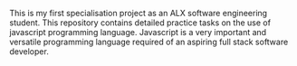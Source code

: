 This is my first specialisation project as an ALX software engineering student. This repository contains detailed practice tasks on the use of javascript programming language. Javascript is a very important and versatile programming language required of an aspiring full stack software developer. 